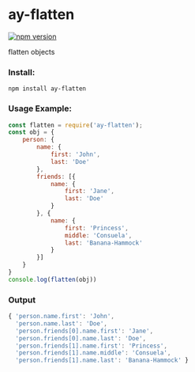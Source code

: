 # ay-flatten
[![npm version](https://img.shields.io/badge/npm-1.0.2-green.svg)](https://www.npmjs.com/package/ay-flatten)

flatten objects

### Install:
```
npm install ay-flatten
```
### Usage Example:
```javascript
const flatten = require('ay-flatten');
const obj = {
    person: {
        name: {
            first: 'John',
            last: 'Doe'
        },
        friends: [{
            name: {
                first: 'Jane',
                last: 'Doe'
            }
        }, {
            name: {
                first: 'Princess',
                middle: 'Consuela',
                last: 'Banana-Hammock'
            }
        }]
    }
}
console.log(flatten(obj))
```
### Output
```javascript
{ 'person.name.first': 'John',
  'person.name.last': 'Doe',
  'person.friends[0].name.first': 'Jane',
  'person.friends[0].name.last': 'Doe',
  'person.friends[1].name.first': 'Princess',
  'person.friends[1].name.middle': 'Consuela',
  'person.friends[1].name.last': 'Banana-Hammock' }
```